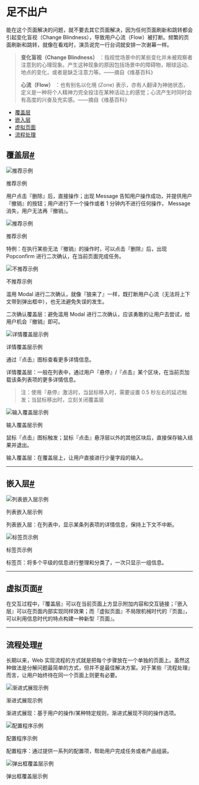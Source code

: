 # 足不出户

能在这个页面解决的问题，就不要去其它页面解决，因为任何页面刷新和跳转都会引起变化盲视（Change Blindness），导致用户心流（Flow）被打断。频繁的页面刷新和跳转，就像在看戏时，演员说完一行台词就安排一次谢幕一样。

> **变化盲视（Change Blindness）** ：指视觉场景中的某些变化并未被观察者注意到的心理现象。产生这种现象的原因包括场景中的障碍物，眼球运动、地点的变化，或者是缺乏注意力等。——摘自《维基百科》
>
> **心流（Flow）** ：也有别名以化境 (Zone) 表示，亦有人翻译为神驰状态，定义是一种将个人精神力完全投注在某种活动上的感觉；心流产生时同时会有高度的兴奋及充实感。——摘自《维基百科》



- [覆盖层](https://ant.design/docs/spec/stay-cn#覆盖层)
- [嵌入层](https://ant.design/docs/spec/stay-cn#嵌入层)
- [虚拟页面](https://ant.design/docs/spec/stay-cn#虚拟页面)
- [流程处理](https://ant.design/docs/spec/stay-cn#流程处理)

## 覆盖层[#](https://ant.design/docs/spec/stay-cn#覆盖层)

![推荐示例](https://gw.alipayobjects.com/zos/rmsportal/YfhMlEIayfwnxiILcebI.png)

推荐示例

用户点击『删除』后，直接操作；出现 Message 告知用户操作成功，并提供用户『撤销』的按钮；用户进行下一个操作或者 1 分钟内不进行任何操作， Message 消失，用户无法再『撤销』。

![推荐示例](https://gw.alipayobjects.com/zos/rmsportal/AKtiXJTTQEjKFOCQGZMa.png)

推荐示例

特例：在执行某些无法『撤销』的操作时，可以点击『删除』后，出现 Popconfirm 进行二次确认，在当前页面完成任务。

![不推荐示例](https://gw.alipayobjects.com/zos/rmsportal/cGqkngXLMBlmMyoHtgFs.png)

不推荐示例

滥用 Modal 进行二次确认，就像『狼来了』一样，既打断用户心流（无法将上下文带到弹出框中），也无法避免失误的发生。

二次确认覆盖层：避免滥用 Modal 进行二次确认，应该勇敢的让用户去尝试，给用户机会『撤销』即可。



![详情覆盖层示例](https://gw.alipayobjects.com/zos/rmsportal/yagQVxwdzuXOulzqdxEq.png)

详情覆盖层示例

通过『点击』图标查看更多详情信息。

详情覆盖层：一般在列表中，通过用户『悬停』/『点击』某个区块，在当前页加载该条列表项的更多详情信息。

> 注：使用『悬停』激活时，当鼠标移入时，需要设置 0.5 秒左右的延迟触发；当鼠标移出时，立刻关闭覆盖层



![输入覆盖层示例](https://gw.alipayobjects.com/zos/rmsportal/lLhJKFcaJnIPxFCjvUKY.png)

输入覆盖层示例

鼠标『点击』图标触发；鼠标『点击』悬浮层以外的其他区块后，直接保存输入结果并退出。

输入覆盖层：在覆盖层上，让用户直接进行少量字段的输入。



------

## 嵌入层[#](https://ant.design/docs/spec/stay-cn#嵌入层)

![列表嵌入层示例](https://gw.alipayobjects.com/zos/rmsportal/TgoEocLVYXfMKzFGwJar.png)

列表嵌入层示例



列表嵌入层：在列表中，显示某条列表项的详情信息，保持上下文不中断。



![标签页示例](https://gw.alipayobjects.com/zos/rmsportal/CKwQXddFJnJHsyFAifsg.png)

标签页示例



标签页：将多个平级的信息进行整理和分类了，一次只显示一组信息。



------

## 虚拟页面[#](https://ant.design/docs/spec/stay-cn#虚拟页面)

在交互过程中，『覆盖层』可以在当前页面上方显示附加内容和交互链接；『嵌入层』可以在页面内部实现同样效果；而『虚拟页面』不局限机械时代的『页面』，可以利用信息时代的特点构建一种新型『页面』。



------

## 流程处理[#](https://ant.design/docs/spec/stay-cn#流程处理)

长期以来，Web 实现流程的方式就是把每个步骤放在一个单独的页面上。虽然这种做法是分解问题最简单的方式，但并不是最佳解决方案。对于某些『流程处理』而言，让用户始终待在同一个页面上则更有必要。



![渐进式展现示例](https://gw.alipayobjects.com/zos/rmsportal/OIxzAapqoGokUSIuFOWC.png)

渐进式展现示例



渐进式展现：基于用户的操作/某种特定规则，渐进式展现不同的操作选项。



![配置程序示例](https://gw.alipayobjects.com/zos/rmsportal/nVgSYAiXfKGMHxkjypPp.png)

配置程序示例



配置程序：通过提供一系列的配置项，帮助用户完成任务或者产品组装。



![弹出框覆盖层示例](https://gw.alipayobjects.com/zos/rmsportal/YutBaHmScUzpbKdFWDcg.png)

弹出框覆盖层示例